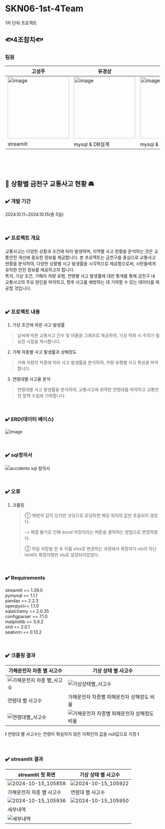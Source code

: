 # SKN06-1st-4Team
1차 단위 프로젝트

## 🐟4조참치🐟

### 팀원
| 고성주 | 유경상 | 전하연 | 임연경 |
|--|--|--|--|
| <img src="https://images.emarteveryday.co.kr/images/app/webapps/evd_web2/share/SKU/mall/63/69/8801075016963_1.jpg" alt="image" width="200" height="200"/>| <img src="https://search.pstatic.net/common/?src=http%3A%2F%2Fshop1.phinf.naver.net%2F20230725_196%2F1690257049908lG2Mh_JPEG%2F664738786084541_238649207.jpeg&type=a340" alt="image" width="200" height="200"/>| <img src="https://search.pstatic.net/common/?src=http%3A%2F%2Fshop1.phinf.naver.net%2F20200720_117%2F1595234596314MsuHB_PNG%2F32597984812848452_971879905.png&type=sc960_832" alt="image" width="200" height="200"/>|<img src="https://search.pstatic.net/common/?src=http%3A%2F%2Fshop1.phinf.naver.net%2F20231126_131%2F17009690877927nnma_JPEG%2F50690122043041166_282999731.jpg&type=a340" alt="image" width="200" height="200"/>|
| streamlit | mysql & DB설계 | mysql & DB설계 | Crawling |



</br></br></br>
## 🚨 상황별 금천구 교통사고 현황 🚘

### ✔️ 개발 기간
2024.10.11~2024.10.15(총 5일)

</br>

### ✔️ 프로젝트 개요


교통사고는 다양한 상황과 조건에 따라 발생하며, 지역별 사고 현황을 분석하는 것은 교통안전 개선에 중요한 정보를 제공합니다. 본 프로젝트는 금천구를 중심으로 교통사고 현황을 분석하여, 다양한 상황별 사고 발생률을 시각적으로 제공함으로써, 시민들에게 유익한 안전 정보를 제공하고자 합니다.
</br>
특히, 기상 조건, 가해자 차량 유형, 연령별 사고 발생률에 대한 통계를 통해 금천구 내 교통사고의 주요 원인을 파악하고, 향후 사고를 예방하는 데 기여할 수 있는 데이터를 제공할 것입니다.

</br>

### ✔️ 프로젝트 내용
1. 기상 조건에 따른 사고 발생률

> 날씨에 따른 교통사고 건수 및 비율을 그래프로 제공하여, 기상 악화 시 주의가 필요한 시점을 제시합니다.

2. 가해 차종별 사고 발생률과 상해정도
> 가해 차량의 차종에 따라 사고 발생률을 분석하여, 차량 유형별 사고 특성을 파악합니다.

3. 연령대별 사고율 분석
> 연령대별 사고 발생률을 분석하여, 교통사고에 취약한 연령대를 파악하고 교통안전 정책 수립에 기여합니다.

</br>

### ✔️ ERD(데이터 베이스)


![image](https://github.com/user-attachments/assets/53a8ec90-3828-4c40-837e-cfb0f9d2425e)

</br>

### ✔️ sql정의서


![accidents sql 정의서](https://github.com/user-attachments/assets/8db329ba-f2af-4f0e-b16e-e571e3092b04)

</br>

### ✔️ 오류

1. 크롤링
   > ① 16번의 값이 있지만 코딩으로 로딩하면 해당 위치의 값만 추출되지 않았다.
   >
   >  -> 해결 불가로 인해 excel 저장이라는 버튼을 클릭하는 방법으로 변경하였다.
   > 
   > ② 파일 저장을 한 후 이를 xlsx로 변경하는 과정에서 확장자가 xls이 아닌 html이 확장자명만 xls로 설정되어있었다.
</br>

### ✔️ Requirements

streamlit == 1.39.0
</br>
pymysql == 1.1.1
</br>
pandas == 2.2.3
</br>
openpyxl== 1.1.0
</br>
sqlalchemy  == 2.0.35
</br>
configparser == 7.1.0
</br>
matplotlib == 3.9.2
</br>
xlrd == 2.0.1
</br>
seaborn == 0.13.2

 
</br>

### ✔️ 크롤링 결과

| 가해운전자 차종 별 사고수 | 기상 상태 별 사고수 | 
|--|--|
| ![가해운전자 차종 별_사고수](https://github.com/user-attachments/assets/63ec36c2-2438-4761-b8bb-5d59a636ee8e) | ![기상상태별_사고수](https://github.com/user-attachments/assets/4a8ff576-3274-4c75-990e-6b9a0736c77a)|
| 연령대 별 사고수 |  가해운전자 차종별 피해운전자 상해정도 비율 |
| ![연령대별_사고수](https://github.com/user-attachments/assets/dd265a0c-80f2-4e55-b058-6737f4a7bc38) | ![가해운전자 차종별 피해운전자 상해정도 비율](https://github.com/user-attachments/assets/83e38013-6cac-4f53-be3f-0dc603c5ab64)|



❗️ 연령대 별 사고수는 연령이 확실하지 않은 미확인의 값을 null값으로 지정 ❗️


</br>

### ✔️ streamlit 결과

| streamlit 첫 화면 | 기상 상태 별 사고수 | 
|--|--|
| ![2024-10-15_105858](https://github.com/user-attachments/assets/5f2a9cd8-00e6-43c7-afdc-040444db58ab) | ![2024-10-15_105922](https://github.com/user-attachments/assets/35d3a88e-ad2d-4222-a337-9482b03da31c)|
| 가해운전자 차종 별 사고수 | 연령대 별 사고수 |
| ![2024-10-15_105936](https://github.com/user-attachments/assets/aac4e5dc-e165-4c84-90b2-62b84b751777) | ![2024-10-15_105950](https://github.com/user-attachments/assets/eae2be1b-dfbd-4071-8855-02580ca15da6) |
| 세부내역 
| ![세부내역](https://github.com/user-attachments/assets/3dbd8b7e-90de-4076-aee1-a8941f325ab2) 


